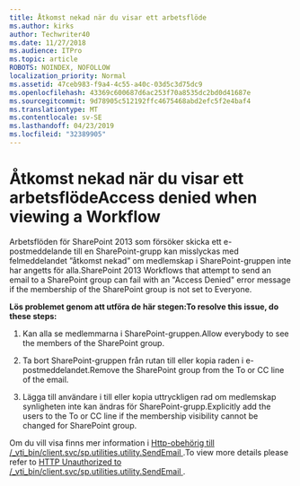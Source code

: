 ```yaml
---
title: Åtkomst nekad när du visar ett arbetsflöde
ms.author: kirks
author: Techwriter40
ms.date: 11/27/2018
ms.audience: ITPro
ms.topic: article
ROBOTS: NOINDEX, NOFOLLOW
localization_priority: Normal
ms.assetid: 47ceb983-f9a4-4c55-a40c-03d5c3d75dc9
ms.openlocfilehash: 43369c600687d6ac253f70a8535dc2bd0d41687e
ms.sourcegitcommit: 9d78905c512192ffc4675468abd2efc5f2e4baf4
ms.translationtype: MT
ms.contentlocale: sv-SE
ms.lasthandoff: 04/23/2019
ms.locfileid: "32389905"
---
```

# <a name="access-denied-when-viewing-a-workflow"></a><span data-ttu-id="22cc1-102">Åtkomst nekad när du visar ett arbetsflöde</span><span class="sxs-lookup"><span data-stu-id="22cc1-102">Access denied when viewing a Workflow</span></span>

<span data-ttu-id="22cc1-103">Arbetsflöden för SharePoint 2013 som försöker skicka ett e-postmeddelande till en SharePoint-grupp kan misslyckas med felmeddelandet ”åtkomst nekad” om medlemskap i SharePoint-gruppen inte har angetts för alla.</span><span class="sxs-lookup"><span data-stu-id="22cc1-103">SharePoint 2013 Workflows that attempt to send an email to a SharePoint group can fail with an "Access Denied" error message if the membership of the SharePoint group is not set to Everyone.</span></span>
  
 <span data-ttu-id="22cc1-104">**Lös problemet genom att utföra de här stegen:**</span><span class="sxs-lookup"><span data-stu-id="22cc1-104">**To resolve this issue, do these steps:**</span></span>
  
 1. <span data-ttu-id="22cc1-105">Kan alla se medlemmarna i SharePoint-gruppen.</span><span class="sxs-lookup"><span data-stu-id="22cc1-105">Allow everybody to see the members of the SharePoint group.</span></span> 
  
 2. <span data-ttu-id="22cc1-106">Ta bort SharePoint-gruppen från rutan till eller kopia raden i e-postmeddelandet.</span><span class="sxs-lookup"><span data-stu-id="22cc1-106">Remove the SharePoint group from the To or CC line of the email.</span></span> 
  
 3. <span data-ttu-id="22cc1-107">Lägga till användare i till eller kopia uttryckligen rad om medlemskap synligheten inte kan ändras för SharePoint-grupp.</span><span class="sxs-lookup"><span data-stu-id="22cc1-107">Explicitly add the users to the To or CC line if the membership visibility cannot be changed for SharePoint group.</span></span> 
  
<span data-ttu-id="22cc1-108">Om du vill visa finns mer information i [Http-obehörig till /_vti_bin/client.svc/sp.utilities.utility.SendEmail ](https://go.microsoft.com/fwlink/?linkid=2044694&amp;clcid=0x409).</span><span class="sxs-lookup"><span data-stu-id="22cc1-108">To view more details please refer to [HTTP Unauthorized to /_vti_bin/client.svc/sp.utilities.utility.SendEmail ](https://go.microsoft.com/fwlink/?linkid=2044694&amp;clcid=0x409).</span></span>
  

